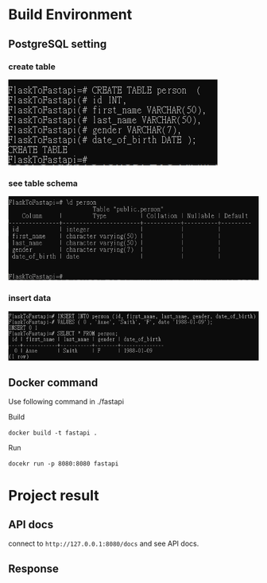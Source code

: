 
# Build Environment
## PostgreSQL setting
### create table
![](img/DDL_createTable.png)
### see table schema
![](img/personTableSchema.png)
### insert data
![](img/InsertInto.png)


## Docker command
Use following command in ./fastapi

Build

```docker build -t fastapi .```

Run

```docekr run -p 8080:8080 fastapi```

# Project result

## API docs
connect to `http://127.0.0.1:8080/docs` and see API docs.

## Response
